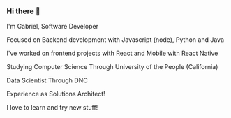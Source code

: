 ### Hi there 👋

I'm Gabriel, Software Developer

Focused on Backend development with Javascript (node), Python and Java

I've worked on frontend projects with React and Mobile with React Native

Studying Computer Science Through University of the People (California)

Data Scientist Through DNC

Experience as Solutions Architect!

I love to learn and try new stuff!
